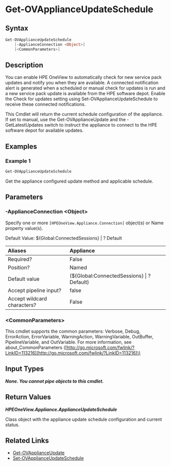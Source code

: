﻿---
description: Get the appliance update configuration and schedule state.
---

# Get-OVApplianceUpdateSchedule

## Syntax

```powershell
Get-OVApplianceUpdateSchedule
    [-ApplianceConnection <Object>]
    [<CommonParameters>]
```

## Description

You can enable HPE OneView to automatically check for new service pack updates and notify you when they are available. A connected notification alert is generated when a scheduled or manual check for updates is run and a new service pack update is available from the HPE software depot. Enable the Check for updates setting using Set-OVApplianceUpdateSchedule to receive these connected notifications.

This Cmdlet will return the current schedule configuration of the appliance.  If set to manual, use the Get-OVApplianceUpdate and the -GetLatestUpdates switch to instruct the appliance to connect to the HPE software depot for available updates.

## Examples

###  Example 1 

```powershell
Get-OVApplianceUpdateSchedule

```

Get the appliance configured update method and applicable schedule.

## Parameters

### -ApplianceConnection &lt;Object&gt;

Specify one or more `[HPEOneView.Appliance.Connection]` object(s) or Name property value(s).

Default Value: ${Global:ConnectedSessions} | ? Default

| Aliases | Appliance |
| :--- | :--- |
| Required? | False |
| Position? | Named |
| Default value | (${Global:ConnectedSessions} &vert; ? Default) |
| Accept pipeline input? | false |
| Accept wildcard characters? | False |

### &lt;CommonParameters&gt;

This cmdlet supports the common parameters: Verbose, Debug, ErrorAction, ErrorVariable, WarningAction, WarningVariable, OutBuffer, PipelineVariable, and OutVariable. For more information, see about\_CommonParameters \([http://go.microsoft.com/fwlink/?LinkID=113216](http://go.microsoft.com/fwlink/?LinkID=113216)\)

## Input Types

_**None.  You cannot pipe objects to this cmdlet.**_

## Return Values

_**HPEOneView.Appliance.ApplianceUpdateSchedule**_

Class object with the appliance update schedule configuration and current status.


## Related Links

* [Get-OVApplianceUpdate](get-ovapplianceupdate.md)
* [Set-OVApplianceUpdateSchedule](set-ovapplianceupdateschedule.md)
